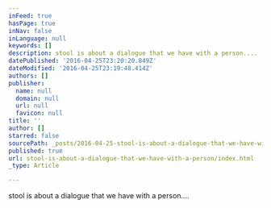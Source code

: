 ```yaml
---
inFeed: true
hasPage: true
inNav: false
inLanguage: null
keywords: []
description: stool is about a dialogue that we have with a person....
datePublished: '2016-04-25T23:20:20.849Z'
dateModified: '2016-04-25T23:19:48.414Z'
authors: []
publisher:
  name: null
  domain: null
  url: null
  favicon: null
title: ''
author: []
starred: false
sourcePath: _posts/2016-04-25-stool-is-about-a-dialogue-that-we-have-with-a-person.md
published: true
url: stool-is-about-a-dialogue-that-we-have-with-a-person/index.html
_type: Article

---
```

stool is about a dialogue that we have with a person....